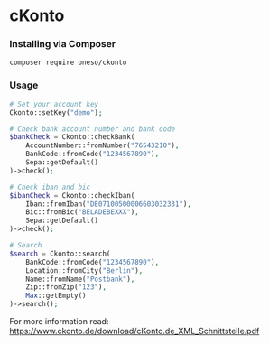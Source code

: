 # cKonto

### Installing via Composer
```
composer require oneso/ckonto
```

### Usage
```php
# Set your account key
Ckonto::setKey("demo");

# Check bank account number and bank code
$bankCheck = Ckonto::checkBank(
    AccountNumber::fromNumber("76543210"),
    BankCode::fromCode("1234567890"),
    Sepa::getDefault()
)->check();

# Check iban and bic
$ibanCheck = Ckonto::checkIban(
    Iban::fromIban("DE07100500006603032331"),
    Bic::fromBic("BELADEBEXXX"),
    Sepa::getDefault()
)->check();

# Search
$search = Ckonto::search(
    BankCode::fromCode("1234567890"),
    Location::fromCity("Berlin"),
    Name::fromName("Postbank"),
    Zip::fromZip("123"),
    Max::getEmpty()
)->search();
```

For more information read: https://www.ckonto.de/download/cKonto.de_XML_Schnittstelle.pdf
